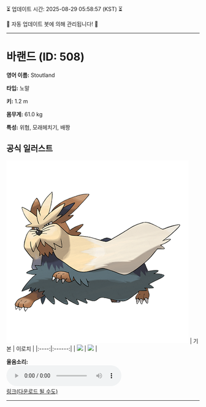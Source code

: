 
⏳ 업데이트 시간: 2025-08-29 05:58:57 (KST) ⏳

🤖 자동 업데이트 봇에 의해 관리됩니다! 🤖

---

# 바랜드 (ID: 508)
**영어 이름:** Stoutland

**타입:** 노말

**키:** 1.2 m

**몸무게:** 61.0 kg

**특성:** 위협, 모래헤치기, 배짱

## 공식 일러스트
![](https://raw.githubusercontent.com/PokeAPI/sprites/master/sprites/pokemon/other/official-artwork/508.png)
| 기본 | 이로치 |
|:----:|:------:|
| <img src="http://play.pokemonshowdown.com/sprites/ani/stoutland.gif" width="200"> | <img src="http://play.pokemonshowdown.com/sprites/ani-shiny/stoutland.gif" width="200"> |

**울음소리:**<br><audio controls src="https://raw.githubusercontent.com/PokeAPI/cries/main/cries/pokemon/latest/508.ogg"></audio><br> [링크(다운로드 될 수도)](https://raw.githubusercontent.com/PokeAPI/cries/main/cries/pokemon/latest/508.ogg)


---
